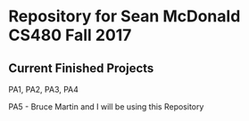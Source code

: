# Repository for Sean McDonald CS480 Fall 2017

## Current Finished Projects
PA1, PA2, PA3, PA4

PA5 - Bruce Martin and I will be using this Repository

